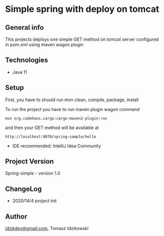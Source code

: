 # Simple spring with deploy on tomcat

## General info

This projects deploys one simple GET method on tomcat server configured in pom.xml using maven wagon plugin

## Technologies 

* Java 11

## Setup

First, you have to should run mvn clean, compile, package, install

To run the project you have to run maven plugin wagon command 

````
mvn org.codehaus.cargo:cargo-maven2-plugin:run
````
 and then your GET method will be available at 
 ````
http://localhost:8070/spring-sample/hello
 ````
* IDE recommended: IntelliJ Idea Community

## Project Version

Spring-simple - version 1.0

## ChangeLog

* 2020/14/4 project init

## Author

idzikdev@gmail.com, Tomasz Idzikowski